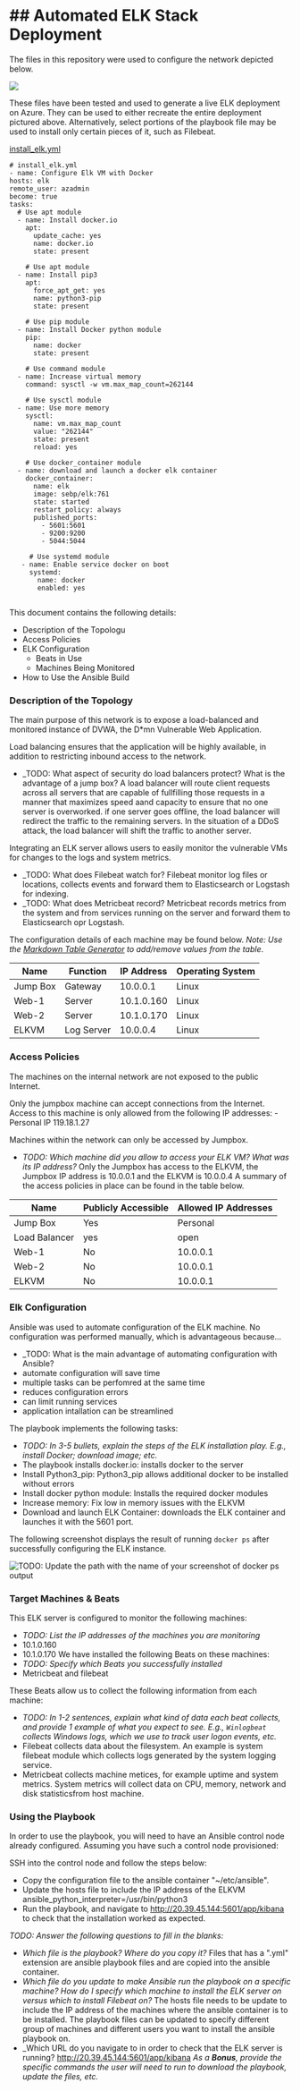 # ## Automated ELK Stack Deployment

The files in this repository were used to configure the network depicted below.

![](https://github.com/sulfur321/cybersec-project-1/blob/057eec373a5de4e20683bb570ab780394640349d/Images/Network%20Diagram.png)

These files have been tested and used to generate a live ELK deployment on Azure. They can be used to either recreate the entire deployment pictured above. Alternatively, select portions of the playbook file may be used to install only certain pieces of it, such as Filebeat.

[install_elk.yml](Playbooks/install-elk.yml)

 ```
# install_elk.yml
- name: Configure Elk VM with Docker
 hosts: elk
 remote_user: azadmin
 become: true
 tasks:
   # Use apt module
   - name: Install docker.io
     apt:
       update_cache: yes
       name: docker.io
       state: present

     # Use apt module
   - name: Install pip3
     apt:
       force_apt_get: yes
       name: python3-pip
       state: present

     # Use pip module
   - name: Install Docker python module
     pip:
       name: docker
       state: present

     # Use command module
   - name: Increase virtual memory
     command: sysctl -w vm.max_map_count=262144

     # Use sysctl module
   - name: Use more memory
     sysctl:
       name: vm.max_map_count
       value: "262144"
       state: present
       reload: yes

     # Use docker_container module
   - name: download and launch a docker elk container
     docker_container:
       name: elk
       image: sebp/elk:761
       state: started
       restart_policy: always
       published_ports:
         - 5601:5601
         - 9200:9200
         - 5044:5044

      # Use systemd module
    - name: Enable service docker on boot
      systemd:
        name: docker
        enabled: yes
         
 ```

This document contains the following details:
- Description of the Topologu
- Access Policies
- ELK Configuration
  - Beats in Use
  - Machines Being Monitored
- How to Use the Ansible Build


### Description of the Topology

The main purpose of this network is to expose a load-balanced and monitored instance of DVWA, the D*mn Vulnerable Web Application.

Load balancing ensures that the application will be highly available, in addition to restricting inbound access to the network.
- _TODO: What aspect of security do load balancers protect? What is the advantage of a jump box?
A load balancer will route client requests across all servers that are capable of fullfilling those requests in a manner that maximizes speed aand capacity to ensure that no one server is overworked. if one server goes offline, the load balancer will redirect the traffic to the remaining servers. In the situation of a DDoS attack, the load balancer will shift the traffic to another server.

Integrating an ELK server allows users to easily monitor the vulnerable VMs for changes to the logs and system metrics.
- _TODO: What does Filebeat watch for? Filebeat monitor log files or locations, collects events and forward them to Elasticsearch or Logstash for indexing.
- _TODO: What does Metricbeat record? Metricbeat records metrics from the system and from services running on the server and forward them to Elasticsearch opr Logstash.

The configuration details of each machine may be found below.
_Note: Use the [Markdown Table Generator](http://www.tablesgenerator.com/markdown_tables) to add/remove values from the table_.

| Name     | Function | IP Address | Operating System |
|----------|----------|------------|------------------|
| Jump Box | Gateway  | 10.0.0.1   | Linux            |
| Web-1    | Server   | 10.1.0.160 | Linux            |
| Web-2    | Server   | 10.1.0.170 | Linux            |
| ELKVM    | Log Server   | 10.0.0.4    | Linux                 |

### Access Policies

The machines on the internal network are not exposed to the public Internet. 

Only the jumpbox machine can accept connections from the Internet. Access to this machine is only allowed from the following IP addresses:
-Personal IP 119.18.1.27

Machines within the network can only be accessed by Jumpbox.
- _TODO: Which machine did you allow to access your ELK VM? What was its IP address?_
Only the Jumpbox has access to the ELKVM, the Jumpbox IP address is 10.0.0.1 and the ELKVM is 10.0.0.4
A summary of the access policies in place can be found in the table below.

| Name     | Publicly Accessible | Allowed IP Addresses |
|----------|---------------------|----------------------|
| Jump Box | Yes              | Personal    |
|     Load Balancer     |       yes              |         open             |
|       Web-1   |             No        |           10.0.0.1           |
| Web-2 | No | 10.0.0.1|
| ELKVM | No | 10.0.0.1 |

### Elk Configuration

Ansible was used to automate configuration of the ELK machine. No configuration was performed manually, which is advantageous because...
- _TODO: What is the main advantage of automating configuration with Ansible?
 - automate configuration will save time
 - multiple tasks can be perfomred at the same time
 - reduces configuration errors
 - can limit running services
 - application intallation can be streamlined

The playbook implements the following tasks:
- _TODO: In 3-5 bullets, explain the steps of the ELK installation play. E.g., install Docker; download image; etc._
 - The playbook installs docker.io: installs docker to the server
 - Install Python3_pip: Python3_pip allows additional docker to be installed without errors
 - Install docker python module: Installs the required docker modules
 - Increase memory: Fix low in memory issues with the ELKVM
 - Download and launch ELK Container: downloads the ELK container and launches it with the 5601 port.

The following screenshot displays the result of running `docker ps` after successfully configuring the ELK instance.

![TODO: Update the path with the name of your screenshot of docker ps output](Images/1.JPG)

### Target Machines & Beats
This ELK server is configured to monitor the following machines:
- _TODO: List the IP addresses of the machines you are monitoring_
 - 10.1.0.160
 - 10.1.0.170
We have installed the following Beats on these machines:
- _TODO: Specify which Beats you successfully installed_
- Metricbeat and filebeat

These Beats allow us to collect the following information from each machine:
- _TODO: In 1-2 sentences, explain what kind of data each beat collects, and provide 1 example of what you expect to see. E.g., `Winlogbeat` collects Windows logs, which we use to track user logon events, etc._
 - Filebeat collects data about the filesystem. An example is system filebeat module which collects logs generated by the system logging service. 
 - Metricbeat collects machine metices, for example uptime and system metrics. System metrics will collect data on CPU, memory, network and disk statisticsfrom host machine.
 
### Using the Playbook
In order to use the playbook, you will need to have an Ansible control node already configured. Assuming you have such a control node provisioned: 

SSH into the control node and follow the steps below:
- Copy the configuration file to the ansible container "~/etc/ansible".
- Update the hosts file to include the IP address of the ELKVM ansible_python_interpreter=/usr/bin/python3
- Run the playbook, and navigate to http://20.39.45.144:5601/app/kibana to check that the installation worked as expected.

_TODO: Answer the following questions to fill in the blanks:_
- _Which file is the playbook? Where do you copy it?_ Files that has a ".yml" extension are ansible playbook files and are copied into the ansible container. 
- _Which file do you update to make Ansible run the playbook on a specific machine? How do I specify which machine to install the ELK server on versus which to install Filebeat on?_ The hosts file needs to be update to include the IP address of the machines where the ansible container is to be installed. The playbook files can be updated to specify different group of machines and different users you want to install the ansible playbook on.
- _Which URL do you navigate to in order to check that the ELK server is running?
http://20.39.45.144:5601/app/kibana
_As a **Bonus**, provide the specific commands the user will need to run to download the playbook, update the files, etc._
